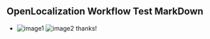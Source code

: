 ## OpenLocalization Workflow Test MarkDown
* ![image1](.\5a99fcbf-8be2-4b16-8e5f-6fc128856d9a.png)   ![image2](.\9a6b5d32-a4c1-461a-8210-0c15911e2e96.png) 
thanks!